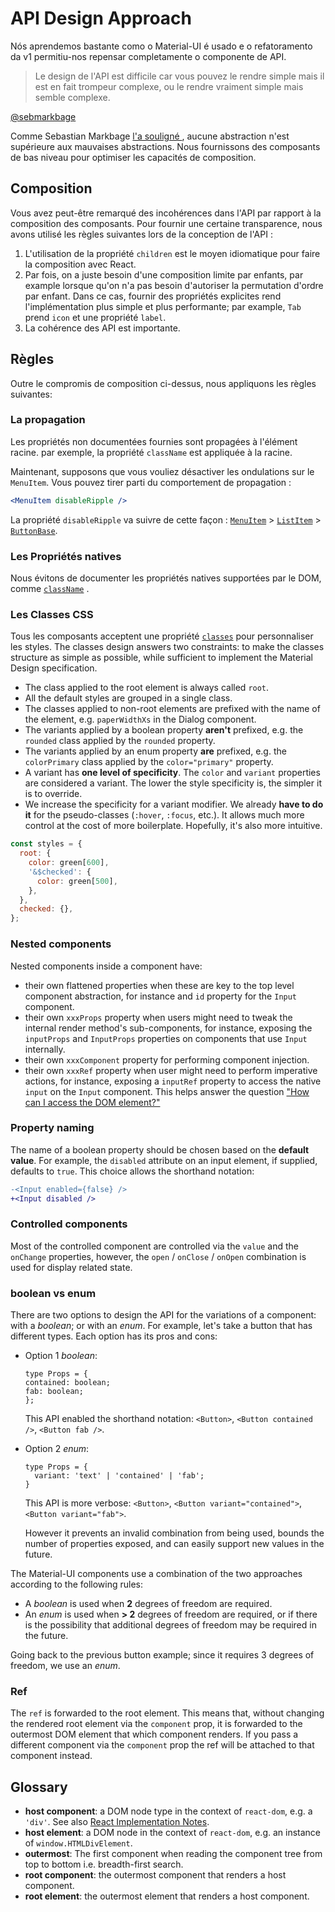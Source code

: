 # API Design Approach

<p class="description">Nós aprendemos bastante como o Material-UI é usado e o refatoramento da v1 permitiu-nos repensar completamente o componente de API.</p>

> Le design de l'API est difficile car vous pouvez le rendre simple mais il est en fait trompeur complexe, ou le rendre vraiment simple mais semble complexe.

[@sebmarkbage](https://twitter.com/sebmarkbage/status/728433349337841665)

Comme Sebastian Markbage [ l'a souligné ](https://2014.jsconf.eu/speakers/sebastian-markbage-minimal-api-surface-area-learning-patterns-instead-of-frameworks.html) , aucune abstraction n'est supérieure aux mauvaises abstractions. Nous fournissons des composants de bas niveau pour optimiser les capacités de composition.

## Composition

Vous avez peut-être remarqué des incohérences dans l'API par rapport à la composition des composants. Pour fournir une certaine transparence, nous avons utilisé les règles suivantes lors de la conception de l'API :

1. L'utilisation de la propriété `children` est le moyen idiomatique pour faire la composition avec React.
2. Par fois, on a juste besoin d'une composition limite par enfants, par example lorsque qu'on n'a pas besoin d'autoriser la permutation d'ordre par enfant. Dans ce cas, fournir des propriétés explicites rend l'implémentation plus simple et plus performante; par example, `Tab` prend `icon` et une propriété `label`.
3. La cohérence des API est importante.

## Règles

Outre le compromis de composition ci-dessus, nous appliquons les règles suivantes:

### La propagation

Les propriétés non documentées fournies sont propagées à l'élément racine. par exemple, la propriété ` className ` est appliquée à la racine.

Maintenant, supposons que vous vouliez désactiver les ondulations sur le `MenuItem`. Vous pouvez tirer parti du comportement de propagation :

```jsx
<MenuItem disableRipple />
```

La propriété `disableRipple` va suivre de cette façon : [`MenuItem`](/api/menu-item/) > [`ListItem`](/api/list-item/) > [`ButtonBase`](/api/button-base/).

### Les Propriétés natives

Nous évitons de documenter les propriétés natives supportées par le DOM, comme [` className `](/customization/components/#overriding-styles-with-class-names) .

### Les Classes CSS

Tous les composants acceptent une propriété [` classes `](/customization/components/#overriding-styles-with-classes) pour personnaliser les styles. The classes design answers two constraints: to make the classes structure as simple as possible, while sufficient to implement the Material Design specification.

- The class applied to the root element is always called `root`.
- All the default styles are grouped in a single class.
- The classes applied to non-root elements are prefixed with the name of the element, e.g. `paperWidthXs` in the Dialog component.
- The variants applied by a boolean property **aren't** prefixed, e.g. the `rounded` class applied by the `rounded` property.
- The variants applied by an enum property **are** prefixed, e.g. the `colorPrimary` class applied by the `color="primary"` property.
- A variant has **one level of specificity**. The `color` and `variant` properties are considered a variant. The lower the style specificity is, the simpler it is to override.
- We increase the specificity for a variant modifier. We already **have to do it** for the pseudo-classes (`:hover`, `:focus`, etc.). It allows much more control at the cost of more boilerplate. Hopefully, it's also more intuitive.

```js
const styles = {
  root: {
    color: green[600],
    '&$checked': {
      color: green[500],
    },
  },
  checked: {},
};
```

### Nested components

Nested components inside a component have:

- their own flattened properties when these are key to the top level component abstraction, for instance and `id` property for the `Input` component.
- their own `xxxProps` property when users might need to tweak the internal render method's sub-components, for instance, exposing the `inputProps` and `InputProps` properties on components that use `Input` internally.
- their own `xxxComponent` property for performing component injection.
- their own `xxxRef` property when user might need to perform imperative actions, for instance, exposing a `inputRef` property to access the native `input` on the `Input` component. This helps answer the question ["How can I access the DOM element?"](/getting-started/faq/#how-can-i-access-the-dom-element)

### Property naming

The name of a boolean property should be chosen based on the **default value**. For example, the `disabled` attribute on an input element, if supplied, defaults to `true`. This choice allows the shorthand notation:

```diff
-<Input enabled={false} />
+<Input disabled />
```

### Controlled components

Most of the controlled component are controlled via the `value` and the `onChange` properties, however, the `open` / `onClose` / `onOpen` combination is used for display related state.

### boolean vs enum

There are two options to design the API for the variations of a component: with a *boolean*; or with an *enum*. For example, let's take a button that has different types. Each option has its pros and cons:

- Option 1 *boolean*:
    
    ```tsx
    type Props = {
    contained: boolean;
    fab: boolean;
    };
    ```
    
    This API enabled the shorthand notation: `<Button>`, `<Button contained />`, `<Button fab />`.

- Option 2 *enum*:
    
    ```tsx
    type Props = {
      variant: 'text' | 'contained' | 'fab';
    }
    ```
    
    This API is more verbose: `<Button>`, `<Button variant="contained">`, `<Button variant="fab">`.
    
    However it prevents an invalid combination from being used, bounds the number of properties exposed, and can easily support new values in the future.

The Material-UI components use a combination of the two approaches according to the following rules:

- A *boolean* is used when **2** degrees of freedom are required.
- An *enum* is used when **> 2** degrees of freedom are required, or if there is the possibility that additional degrees of freedom may be required in the future.

Going back to the previous button example; since it requires 3 degrees of freedom, we use an *enum*.

### Ref

The `ref` is forwarded to the root element. This means that, without changing the rendered root element via the `component` prop, it is forwarded to the outermost DOM element that which component renders. If you pass a different component via the `component` prop the ref will be attached to that component instead.

## Glossary

- **host component**: a DOM node type in the context of `react-dom`, e.g. a `'div'`. See also [React Implementation Notes](https://reactjs.org/web-app/implementation-notes.html#mounting-host-elements).
- **host element**: a DOM node in the context of `react-dom`, e.g. an instance of `window.HTMLDivElement`.
- **outermost**: The first component when reading the component tree from top to bottom i.e. breadth-first search.
- **root component**: the outermost component that renders a host component.
- **root element**: the outermost element that renders a host component.